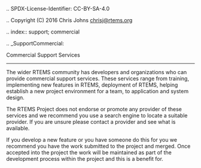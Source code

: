 .. SPDX-License-Identifier: CC-BY-SA-4.0

.. Copyright (C) 2016 Chris Johns <chrisj@rtems.org>

.. index:: support; commercial

.. _SupportCommercial:

Commercial Support Services
***************************

The wider RTEMS community has developers and organizations who can provide
commercial support services. These services range from training, implementing
new features in RTEMS, deployment of RTEMS, helping establish a new project
environment for a team, to application and system design.

The RTEMS Project does not endorse or promote any provider of these services
and we recommend you use a search engine to locate a suitable provider. If you
are unsure please contact a provider and see what is available.

If you develop a new feature or you have someone do this for you we recommend
you have the work submitted to the project and merged. Once accepted into the
project the work will be maintained as part of the development process within
the project and this is a benefit for.
